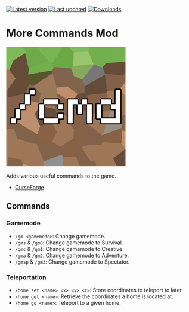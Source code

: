 [![Latest version](https://img.shields.io/github/v/release/Nixinova/MoreCommands?label=version&style=flat-square)](https://github.com/Nixinova/MoreCommands/releases)
[![Last updated](https://img.shields.io/github/release-date/Nixinova/MoreCommands?label=updated&style=flat-square)](https://github.com/Nixinova/MoreCommands/releases)
[![Downloads](https://cf.way2muchnoise.eu/short_487893.svg)](https://www.curseforge.com/minecraft/mc-mods/morecmds)

# More Commands Mod

![MoreCMDs](src/main/resources/assets/morecmds/icon.png)

Adds various useful commands to the game.

- [CurseForge](https://www.curseforge.com/minecraft/mc-mods/morecmds)

## Commands

### Gamemode
- `/gm <gamemode>`: Change gamemode.
- `/gms` & `/gm0`: Change gamemode to Survival.
- `/gmc` & `/gm1`: Change gamemode to Creative.
- `/gma` & `/gm2`: Change gamemode to Adventure.
- `/gmsp` & `/gm3`: Change gamemode to Spectator.

### Teleportation
- `/home set <name> <x> <y> <z>`: Store coordinates to teleport to later.
- `/home get <name>`: Retrieve the coordinates a home is located at.
- `/home go <name>`: Teleport to a given home.
